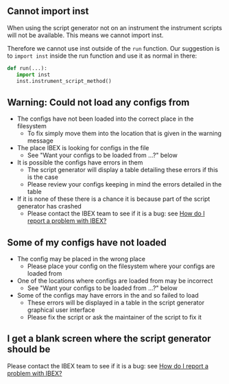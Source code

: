 ## Cannot import inst

When using the script generator not on an instrument the instrument scripts will not be available. This means we cannot import inst.

Therefore we cannot use inst outside of the `run` function. Our suggestion is to `import inst` inside the run function and use it as normal in there: 

```python
def run(...):
   import inst
   inst.instrument_script_method()
```

## Warning: Could not load any configs from 

- The configs have not been loaded into the correct place in the filesystem
   - To fix simply move them into the location that is given in the warning message
- The place IBEX is looking for configs in the file
   - See "Want your configs to be loaded from ...?" below
- It is possible the configs have errors in them
   - The script generator will display a table detailing these errors if this is the case
   - Please review your configs keeping in mind the errors detailed in the table
- If it is none of these there is a chance it is because part of the script generator has crashed
   - Please contact the IBEX team to see if it is a bug: see [How do I report a problem with IBEX?](https://github.com/ISISComputingGroup/ibex_user_manual/wiki/FAQ#id1)

## Some of my configs have not loaded

- The config may be placed in the wrong place 
   - Please place your config on the filesystem where your configs are loaded from
- One of the locations where configs are loaded from may be incorrect 
   - See "Want your configs to be loaded from ...?" below
- Some of the configs may have errors in the and so failed to load
   - These errors will be displayed in a table in the script generator graphical user interface
   - Please fix the script or ask the maintainer of the script to fix it

## I get a blank screen where the script generator should be

Please contact the IBEX team to see if it is a bug: see [How do I report a problem with IBEX?](https://github.com/ISISComputingGroup/ibex_user_manual/wiki/FAQ#id1)